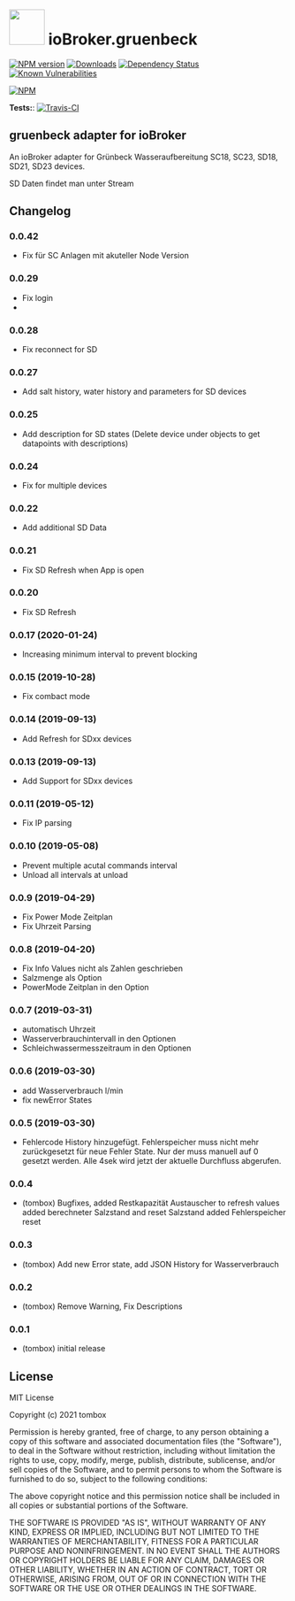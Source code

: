 <h1>
 <img src="admin/gruenbeck.png" width="64"/>
 ioBroker.gruenbeck
</h1>

[![NPM version](http://img.shields.io/npm/v/iobroker.gruenbeck.svg)](https://www.npmjs.com/package/iobroker.gruenbeck)
[![Downloads](https://img.shields.io/npm/dm/iobroker.gruenbeck.svg)](https://www.npmjs.com/package/iobroker.gruenbeck)
[![Dependency Status](https://img.shields.io/david/TA2k/iobroker.gruenbeck.svg)](https://david-dm.org/TA2k/iobroker.gruenbeck)
[![Known Vulnerabilities](https://snyk.io/test/github/TA2k/ioBroker.gruenbeck/badge.svg)](https://snyk.io/test/github/TA2k/ioBroker.gruenbeck)

[![NPM](https://nodei.co/npm/iobroker.gruenbeck.png?downloads=true)](https://nodei.co/npm/iobroker.gruenbeck/)

**Tests:**: [![Travis-CI](http://img.shields.io/travis/TA2k/ioBroker.gruenbeck/master.svg)](https://travis-ci.org/TA2k/ioBroker.gruenbeck)

## gruenbeck adapter for ioBroker

An ioBroker adapter for Grünbeck Wasseraufbereitung SC18, SC23, SD18, SD21, SD23 devices.

SD Daten findet man unter Stream

## Changelog

### 0.0.42

- Fix für SC Anlagen mit akuteller Node Version
### 0.0.29

- Fix login
- 
### 0.0.28

- Fix reconnect for SD

### 0.0.27

- Add salt history, water history and parameters for SD devices

### 0.0.25

- Add description for SD states (Delete device under objects to get datapoints with descriptions)

### 0.0.24

- Fix for multiple devices

### 0.0.22

- Add additional SD Data

### 0.0.21

- Fix SD Refresh when App is open

### 0.0.20

- Fix SD Refresh

### 0.0.17 (2020-01-24)

- Increasing minimum interval to prevent blocking

### 0.0.15 (2019-10-28)

- Fix combact mode

### 0.0.14 (2019-09-13)

- Add Refresh for SDxx devices

### 0.0.13 (2019-09-13)

- Add Support for SDxx devices

### 0.0.11 (2019-05-12)

- Fix IP parsing

### 0.0.10 (2019-05-08)

- Prevent multiple acutal commands interval
- Unload all intervals at unload

### 0.0.9 (2019-04-29)

- Fix Power Mode Zeitplan
- Fix Uhrzeit Parsing

### 0.0.8 (2019-04-20)

- Fix Info Values nicht als Zahlen geschrieben
- Salzmenge als Option
- PowerMode Zeitplan in den Option

### 0.0.7 (2019-03-31)

- automatisch Uhrzeit
- Wasserverbrauchintervall in den Optionen
- Schleichwassermesszeitraum in den Optionen

### 0.0.6 (2019-03-30)

- add Wasserverbrauch l/min
- fix newError States

### 0.0.5 (2019-03-30)

- Fehlercode History hinzugefügt. Fehlerspeicher muss nicht mehr zurückgesetzt für neue Fehler State. Nur der muss manuell auf 0 gesetzt werden.
    Alle 4sek wird jetzt der aktuelle Durchfluss abgerufen.

### 0.0.4

- (tombox) Bugfixes,
    added Restkapazität Austauscher to refresh values
    added berechneter Salzstand and reset Salzstand
    added Fehlerspeicher reset

### 0.0.3

- (tombox) Add new Error state, add JSON History for Wasserverbrauch

### 0.0.2

- (tombox) Remove Warning, Fix Descriptions

### 0.0.1

- (tombox) initial release

## License

MIT License

Copyright (c) 2021 tombox

Permission is hereby granted, free of charge, to any person obtaining a copy
of this software and associated documentation files (the "Software"), to deal
in the Software without restriction, including without limitation the rights
to use, copy, modify, merge, publish, distribute, sublicense, and/or sell
copies of the Software, and to permit persons to whom the Software is
furnished to do so, subject to the following conditions:

The above copyright notice and this permission notice shall be included in all
copies or substantial portions of the Software.

THE SOFTWARE IS PROVIDED "AS IS", WITHOUT WARRANTY OF ANY KIND, EXPRESS OR
IMPLIED, INCLUDING BUT NOT LIMITED TO THE WARRANTIES OF MERCHANTABILITY,
FITNESS FOR A PARTICULAR PURPOSE AND NONINFRINGEMENT. IN NO EVENT SHALL THE
AUTHORS OR COPYRIGHT HOLDERS BE LIABLE FOR ANY CLAIM, DAMAGES OR OTHER
LIABILITY, WHETHER IN AN ACTION OF CONTRACT, TORT OR OTHERWISE, ARISING FROM,
OUT OF OR IN CONNECTION WITH THE SOFTWARE OR THE USE OR OTHER DEALINGS IN THE
SOFTWARE.
